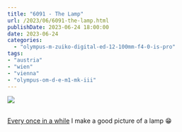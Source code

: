 ```yaml
---
title: "6091 - The Lamp"
url: /2023/06/6091-the-lamp.html
publishDate: 2023-06-24 18:00:00
date: 2023-06-24
categories:
  - "olympus-m-zuiko-digital-ed-12-100mm-f4-0-is-pro"
tags:
- "austria"
- "wien"
- "vienna"
- "olympus-om-d-e-m1-mk-iii"
---
```

<div class="container">
<div class="center"><a target="_blank" href="https://d25zfm9zpd7gm5.cloudfront.net/1200x1200/2020/20200308_114818_lr.jpg"><img class="webfeedsFeaturedVisual" src="https://d25zfm9zpd7gm5.cloudfront.net/0600x0600/2020/20200308_114818_lr.jpg" /></a></div>
</div>
<br />

[Every once in a while](../../2006/11/24-concentration.html) I
make a good picture of a lamp :grin:
